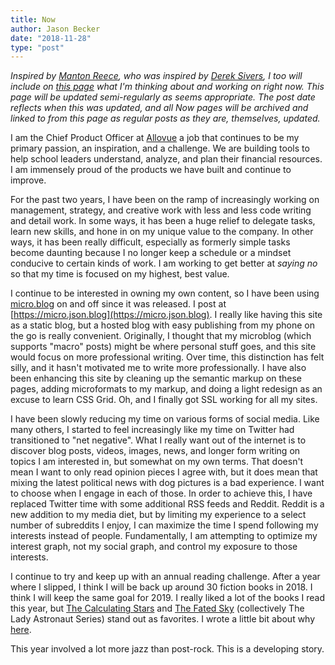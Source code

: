 ```yaml
---
title: Now
author: Jason Becker
date: "2018-11-28"
type: "post"
---
```


*Inspired by [Manton Reece](https://manton.org/now/), who was inspired by [Derek Sivers](https://sivers.org/nowff), I too will include on [this page](https://www.json.blog/now) what I'm thinking about and working on right now. This page will be updated semi-regularly as seems appropriate. The post date reflects when this was updated, and all Now pages will be archived and linked to from this page as regular posts as they are, themselves, updated.*

I am the Chief Product Officer at [Allovue](https://www.allovue.com) a job that continues to be my primary passion, an inspiration, and a challenge. We are building tools to help school leaders understand, analyze, and plan their financial resources. I am immensely proud of the products we have built and continue to improve.

For the past two years, I have been on the ramp of increasingly working on management, strategy, and creative work with less and less code writing and detail work. In some ways, it has been a huge relief to delegate tasks, learn new skills, and hone in on my unique value to the company. In other ways, it has been really difficult, especially as formerly simple tasks become daunting because I no longer keep a schedule or a mindset conducive to certain kinds of work. I am working to get better at *saying no* so that my time is focused on my highest, best value.

I continue to be interested in owning my own content, so I have been using [micro.blog](micro.blog) on and off since it was released. I post at [https://micro.json.blog](https://micro.json.blog). I really like having this site as a static blog, but a hosted blog with easy publishing from my phone on the go is really convenient. Originally, I thought that my microblog (which supports "macro" posts) might be where personal stuff goes, and this site would focus on more professional writing. Over time, this distinction has felt silly, and it hasn't motivated me to write more professionally. I have also been enhancing this site by cleaning up the semantic markup on these pages, adding microformats to my markup, and doing a light redesign as an excuse to learn CSS Grid. Oh, and I finally got SSL working for all my sites.

I have been slowly reducing my time on various forms of social media. Like many others, I started to feel increasingly like my time on Twitter had transitioned to "net negative". What I really want out of the internet is to discover blog posts, videos, images, news, and longer form writing on topics I am interested in, but somewhat on my own terms. That doesn't mean I want to only read opinion pieces I agree with, but it does mean that mixing the latest political news with dog pictures is a bad experience. I want to choose when I engage in each of those. In order to achieve this, I have replaced Twitter time with some additional RSS feeds and Reddit. Reddit is a new addition to my media diet, but by limiting my experience to a select number of subreddits I enjoy, I can maximize the time I spend following my interests instead of people. Fundamentally, I am attempting to optimize my interest graph, not my social graph, and control my exposure to those interests.

I continue to try and keep up with an annual reading challenge. After a year where I slipped, I think I will be back up around 30 fiction books in 2018. I think I will keep the same goal for 2019. I really liked a lot of the books I read this year, but [The Calculating Stars](https://www.goodreads.com/book/show/36238876-the-calculating-stars) and [The Fated Sky](https://www.goodreads.com/book/show/36238888-the-fated-sky) (collectively The Lady Astronaut Series) stand out as favorites. I wrote a little bit about why [here](https://micro.json.blog/2018/11/14/the-lady-astronaut.html).

This year involved a lot more jazz than post-rock. This is a developing story.


